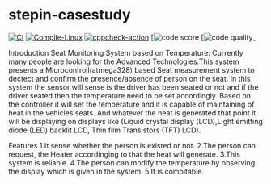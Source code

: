 # stepin-casestudy
[![CI](https://github.com/chayvakacharla/stepin-casestudy/actions/workflows/build.yml/badge.svg)](https://github.com/chayvakacharla/stepin-casestudy/actions/workflows/build.yml)
[![Compile-Linux](https://github.com/chayvakacharla/stepin-casestudy/actions/workflows/compile.yml/badge.svg)](https://github.com/chayvakacharla/stepin-casestudy/actions/workflows/compile.yml)
[![cppcheck-action](https://github.com/chayvakacharla/stepin-casestudy/actions/workflows/cppcheck.yml/badge.svg)](https://github.com/chayvakacharla/stepin-casestudy/actions/workflows/cppcheck.yml)
[![code score](https://www.code-inspector.com/project/28615/score/svg)
[![code quality](https://www.code-inspector.com/project/28615/status/svg)_


Introduction
Seat Monitoring System based on Temperature: Currently many people are looking for the Advanced Technologies.This system presents a Microcontroll(atmega328) based Seat measurement system to dectect and confirm the presence/absence of person on the seat. In this system the sensor will sense is the driver has been seated or not and if the driver seated then the temperature need to be set accordingly. Based on the controller it will set the temperature and it is capable of maintaining of heat in the vehicles seats. And whatever the heat is generated that point it will be displaying on displays like (Liquid crystal display (LCD),Light emitting diode (LED) backlit LCD, Thin film Transistors (TFT) LCD).

Features
1.It sense whether the person is existed or not.
2.The person can request, the Heater accordinging to that the heat will generate.
3.This system is reliable.
4.The person can modify the temperature by observing the display which is given in the system.
5.It is compitable.

